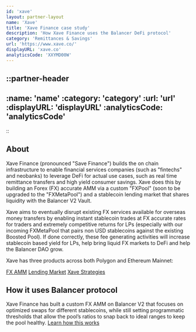 ```yaml
---
id: 'xave'
layout: partner-layout
name: 'Xave'
title: 'Xave Finance case study'
description: 'How Xave Finance uses the Balancer DeFi protocol'
category: 'Remittances & Savings'
url: 'https://www.xave.co/'
displayURL: 'xave.co'
analyticsCode: 'XXYMD00W'
---
```


::partner-header
---
:name: 'name'
:category: 'category'
:url: 'url'
:displayURL: 'displayURL'
:analyticsCode: 'analyticsCode'
---
::

## About

Xave Finance (pronounced "Save Finance") builds the on chain infrastructure to enable financial services companies (such as "fintechs" and neobanks) to leverage DeFi for actual use cases, such as real time remittance transfers and high yield consumer savings. Xave does this by building an Forex (FX) accurate AMM via a custom "FXPool" (soon to be upgraded to the "FXMetaPool") and a stablecoin lending market that shares liquidity with the Balancer V2 Vault.

Xave aims to eventually disrupt existing FX services available for overseas money transfers by enabling instant stablecoin trades at FX accurate rates for traders and extremely competitive returns for LPs (especially with our incoming FXMetaPool that pairs non USD stablecoins against the existing Boosted Pool). If done correctly, these fee generating activities will increase stablecoin based yield for LPs, help bring liquid FX markets to DeFi and help the Balancer DAO grow. 

Xave has three products across both Polygon and Ethereum Mainnet:

[FX AMM](https://app.xave.co/#/pool)
[Lending Market](https://app.lending.xave.co/markets)
[Xave Strategies](https://app.xave.co/#/xave)

## How it uses Balancer protocol

Xave Finance has built a custom FX AMM on Balancer V2 that focuses on optimized swaps for different stablecoins, while still setting programmatic thresholds that allow the pool’s ratios to snap back to ideal ranges to keep the pool healthy.
[Learn how this works](https://docs.xave.co/product/amm)
